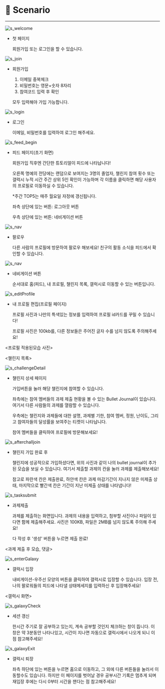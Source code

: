 # 📝 Scenario

---

![s_welcome](../assets/s_welcome.png)

- 첫 페이지

  회원가입 또는 로그인을 할 수 있습니다.

![s_join](../assets/s_join.png)

- 회원가입

  1. 이메일 중복체크
  2. 비밀번호는 영문+숫자 8자리
  3. 참여코드 입력 후 확인

  모두 입력해야 가입 가능합니다.

![s_login](../assets/s_login.png)

- 로그인

  이메일, 비밀번호를 입력하여 로그인 해주세요.

![s_feed_begin](../assets/s_feed_begin.png)

- 피드 페이지(초기 화면)

  회원가입 직후엔 간단한 튜토리얼이 피드에 나타납니다!

  오른쪽 명예의 전당에는 랜덤으로 보여지는 3명의 졸업자, 챌린지 참여 횟수 또는 갤럭시 누적 시간 주간 상위 5인 확인이 가능하며 각 이름을 클릭하면 해당 사용자의 프로필로 이동하실 수 있습니다.

  *주간 TOP5는 매주 월요일 자정에 갱신됩니다.

  

  좌측 상단에 있는 버튼: 로그아웃 버튼

  우측 상단에 있는 버튼: 네비게이션 버튼

![s_nav](../assets/s_follow.png)

- 팔로우

  다른 사람의 프로필에 방문하여 팔로우 해보세요! 친구의 활동 소식을 피드에서 확인할 수 있습니다.

![s_nav](../assets/s_nav.png)

- 네비게이션 버튼

  순서대로 홈(피드), 내 프로필, 챌린지 목록, 갤럭시로 이동할 수 있는 버튼입니다.

![s_editProfile](../assets/s_editProfile.png)

- 내 프로필 편집(프로필 페이지)

  프로필 사진과 나만의 특색있는 정보를 입력하여 프로필 id카드를 꾸밀 수 있습니다!

  프로필 사진은 100kb를, 다른 정보들은 주어진 글자 수를 넘지 않도록 주의해주세요!

<프로필 적용된모습 사진>

<챌린지 목록>

![s_challengeDetail](../s_challengeDetail.png)

- 챌린지 상세 페이지

  가입버튼을 눌러 해당 챌린지에 참여할 수 있습니다. 

  좌측에는 참여 멤버들의 과제 제출 현황을 볼 수 있는 Bullet Journal이 있습니다. 여기서 다른 사람들의 과제를 열람할 수 있습니다.

  우측에는 챌린지와 과제들에 대한 설명, 과제별 기한, 참여 멤버, 정원, 난이도, 그리고 참여자들의 달성률을 보여주는 티켓이 나타납니다.

  참여 멤버들을 클릭하여 프로필에 방문해보세요!

![s_afterchalljoin](../assets/s_afterchalljoin.png)

- 챌린지 가입 완료 후

  챌린지에 성공적으로 가입하셨다면, 위의 사진과 같이 나의 bullet journal이 추가된 모습을 보실 수 있습니다. 여기서 제출할 과제의 칸을 눌러 과제를 제출해보세요! 

  참고로 파란색 칸은 제출완료, 하얀색 칸은 과제 마감기간이 지나지 않은 미제출 상태, 마지막으로 빨간색 칸은 기간이 지난 미제출 상태를 나타냅니다!

![s_tasksubmit](../assets/s_tasksubmit.png)

- 과제제출

  과제를 제출하는 화면입니다. 과제의 내용을 입력하고, 첨부할 사진이나 파일이 있다면 함께 제출해주세요. 사진은 100KB, 파일은 2MB를 넘지 않도록 주의해 주세요!

  다 작성 후 '생성' 버튼을 누르면 제출 완료!

<과제 제출 후 모습, 댓글>

![s_enterGalaxy](../assets/s_enterGalaxy.png)

- 갤럭시 입장

  내비게이션-우주선 모양의 버튼을 클릭하여 갤럭시로 입장할 수 있습니다. 입장 전, 나의 팔로워들의 피드에 나타낼 상태메세지를 입력하신 후 입장해주세요!

<갤럭시 화면>

![s_galaxyCheck](../assets/s_galaxyCheck.png)

- 세션 갱신

  한시간 주기로 잘 공부하고 있는지, 계속 공부할 것인지 체크하는 창이 뜹니다. 이 창은 약 3분동안 나타나있고, 시간이 지나면 자동으로 갤럭시에서 나오게 되니 이 점 참고해주세요!

![s_galaxyExit](../assets/s_galaxyExit.png)

- 갤럭시 퇴장

  좌측 하단에 있는 버튼을 누르면 홈으로 이동하고, 그 외에 다른 버튼들을 눌러서 이동할수도 있습니다. 하지만 이 페이지를 벗어날 경우 공부시간 기록은 멈추게 되며 재입장 후에는 다시 0부터 시간을 잰다는 점 참고해주세요!
